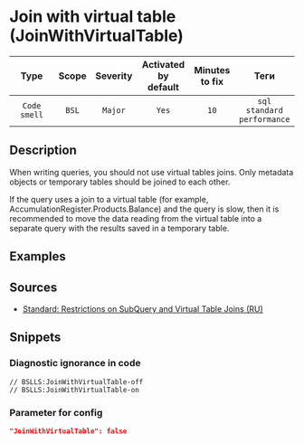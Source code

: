 # Join with virtual table (JoinWithVirtualTable)

|     Type     | Scope | Severity | Activated<br>by default | Minutes<br>to fix |                       Теги                       |
|:------------:|:-----:|:--------:|:-----------------------------:|:-----------------------:|:------------------------------------------------:|
| `Code smell` | `BSL` | `Major`  |             `Yes`             |          `10`           | `sql`<br>`standard`<br>`performance` |

<!-- Блоки выше заполняются автоматически, не трогать -->
## Description
<!-- Описание диагностики заполняется вручную. Необходимо понятным языком описать смысл и схему работу -->

When writing queries, you should not use virtual tables joins. Only metadata objects or temporary tables should be joined to each other.

If the query uses a join to a virtual table (for example, AccumulationRegister.Products.Balance) and the query is slow, then it is recommended to move the data reading from the virtual table into a separate query with the results saved in a temporary table.

## Examples
<!-- В данном разделе приводятся примеры, на которые диагностика срабатывает, а также можно привести пример, как можно исправить ситуацию -->

## Sources
<!-- Необходимо указывать ссылки на все источники, из которых почерпнута информация для создания диагностики -->
<!-- Примеры источников

* Источник: [Стандарт: Тексты модулей](https://its.1c.ru/db/v8std#content:456:hdoc)
* Полезная информация: [Отказ от использования модальных окон](https://its.1c.ru/db/metod8dev#content:5272:hdoc)
* Источник: [Cognitive complexity, ver. 1.4](https://www.sonarsource.com/docs/CognitiveComplexity.pdf) -->

* [Standard: Restrictions on SubQuery and Virtual Table Joins (RU)](https://its.1c.ru/db/v8std#content:655:hdoc)

## Snippets

<!-- Блоки ниже заполняются автоматически, не трогать -->
### Diagnostic ignorance in code

```bsl
// BSLLS:JoinWithVirtualTable-off
// BSLLS:JoinWithVirtualTable-on
```

### Parameter for config

```json
"JoinWithVirtualTable": false
```

